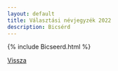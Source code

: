 ```yaml
---
layout: default
title: Választási névjegyzék 2022
description: Bicsérd
---
```


{% include Bicseerd.html %}

[Vissza](./)